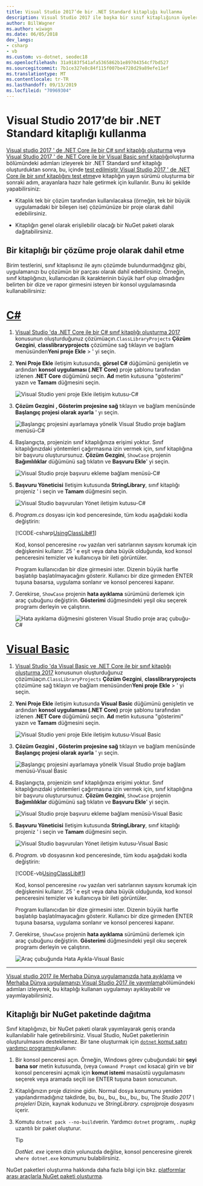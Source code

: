 ```yaml
---
title: Visual Studio 2017’de bir .NET Standard kitaplığı kullanma
description: Visual Studio 2017 ile başka bir sınıf kitaplığının üyelerini çağıran bir .NET Core uygulaması oluşturun.
author: BillWagner
ms.author: wiwagn
ms.date: 06/05/2018
dev_langs:
- csharp
- vb
ms.custom: vs-dotnet, seodec18
ms.openlocfilehash: 31a9183f541afa5365862b1e89704354cf7bd527
ms.sourcegitcommit: 7b1ce327e8c84f115f007be4728d29a89efe11ef
ms.translationtype: MT
ms.contentlocale: tr-TR
ms.lasthandoff: 09/13/2019
ms.locfileid: "70969304"
---
```

# <a name="consume-a-net-standard-library-in-visual-studio-2017"></a>Visual Studio 2017’de bir .NET Standard kitaplığı kullanma

[Visual studio 2017 ' de .NET Core ile bir C# sınıf kitaplığı oluşturma](./library-with-visual-studio.md) veya [Visual Studio 2017 ' de .NET Core ile bir Visual Basic sınıf kitaplığı](vb-library-with-visual-studio.md)oluşturma bölümündeki adımları izleyerek bir .NET Standard sınıf kitaplığı oluşturduktan sonra, bu, içinde [test edilmiştir Visual Studio 2017 ' de .NET Core ile bir sınıf kitaplığını test etme](testing-library-with-visual-studio.md)ve kitaplığın yayın sürümü oluşturma bir sonraki adım, arayanlara hazır hale getirmek için kullanılır. Bunu iki şekilde yapabilirsiniz:

* Kitaplık tek bir çözüm tarafından kullanılacaksa (örneğin, tek bir büyük uygulamadaki bir bileşen ise) çözümünüze bir proje olarak dahil edebilirsiniz.

* Kitaplığın genel olarak erişilebilir olacağı bir NuGet paketi olarak dağıtabilirsiniz.

## <a name="including-a-library-as-a-project-in-a-solution"></a>Bir kitaplığı bir çözüme proje olarak dahil etme

Birim testlerini, sınıf kitaplısınız ile aynı çözümde bulundurmadığınız gibi, uygulamanızı bu çözümün bir parçası olarak dahil edebilirsiniz. Örneğin, sınıf kitaplığınızı, kullanıcıdan ilk karakterinin büyük harf olup olmadığını belirten bir dize ve rapor girmesini isteyen bir konsol uygulamasında kullanabilirsiniz:

<!-- markdownlint-disable MD025 -->

# <a name="ctabcsharp"></a>[C#](#tab/csharp)

1. [Visual Studio 'da .NET Core ile bir C# sınıf kitaplığı oluşturma 2017](./library-with-visual-studio.md) konusunun oluşturduğunuz çözümüaçın.`ClassLibraryProjects` **Çözüm Gezgini**, **classlibraryprojects** çözümüne sağ tıklayın ve bağlam menüsünden**Yeni proje** **Ekle** > ' yi seçin.

1. **Yeni Proje Ekle** iletişim kutusunda, **görsel C#**  düğümünü genişletin ve ardından **konsol uygulaması (.NET Core)** proje şablonu tarafından izlenen **.NET Core** düğümünü seçin. **Ad** metin kutusuna "gösterimi" yazın ve **Tamam** düğmesini seçin.

   ![Visual Studio yeni proje Ekle iletişim kutusu-C#](./media/consuming-library-with-visual-studio/add-new-project-dialog.png)

1. **Çözüm Gezgini** **, Gösterim projesine sağ** tıklayın ve bağlam menüsünde **Başlangıç projesi olarak ayarla** ' yı seçin.

   ![Başlangıç projesini ayarlamaya yönelik Visual Studio proje bağlam menüsü-C#](./media/consuming-library-with-visual-studio/set-startup-project-context-menu.png)

1. Başlangıçta, projenizin sınıf kitaplığınıza erişimi yoktur. Sınıf kitaplığınızdaki yöntemleri çağırmasına izin vermek için, sınıf kitaplığına bir başvuru oluşturursunuz. **Çözüm Gezgini**, `ShowCase` projenin **Bağımlılıklar** düğümünü sağ tıklatın ve **Başvuru Ekle**' yi seçin.

   ![Visual Studio proje başvuru ekleme bağlam menüsü-C#](./media/consuming-library-with-visual-studio/add-reference-context-menu.png)

1. **Başvuru Yöneticisi** Iletişim kutusunda **StringLibrary**, sınıf kitaplığı projeniz ' i seçin ve **Tamam** düğmesini seçin.

   ![Visual Studio başvuruları Yönet iletişim kutusu-C#](./media/consuming-library-with-visual-studio/manage-project-references.png)

1. *Program.cs* dosyası için kod penceresinde, tüm kodu aşağıdaki kodla değiştirin:

   [!CODE-csharp[UsingClassLib#1](../../../samples/snippets/csharp/getting_started/with_visual_studio_2017/showcase.cs)]

   Kod, konsol penceresine `row` yazılan veri satırlarının sayısını korumak için değişkenini kullanır. 25 ' e eşit veya daha büyük olduğunda, kod konsol penceresini temizler ve kullanıcıya bir ileti görüntüler.

   Program kullanıcıdan bir dize girmesini ister. Dizenin büyük harfle başlatılıp başlatılmayacağını gösterir. Kullanıcı bir dize girmeden ENTER tuşuna basarsa, uygulama sonlanır ve konsol penceresi kapanır.

1. Gerekirse, `ShowCase` projenin **hata ayıklama** sürümünü derlemek için araç çubuğunu değiştirin. **Gösterimi** düğmesindeki yeşil oku seçerek programı derleyin ve çalıştırın.

   ![Hata ayıklama düğmesini gösteren Visual Studio proje araç çubuğu-C#](./media/consuming-library-with-visual-studio/visual-studio-project-toolbar.png)

# <a name="visual-basictabvb"></a>[Visual Basic](#tab/vb)

1. [Visual Studio 'da Visual Basic ve .NET Core ile bir sınıf kitaplığı oluşturma 2017](vb-library-with-visual-studio.md) konusunun oluşturduğunuz çözümüaçın.`ClassLibraryProjects` **Çözüm Gezgini**, **classlibraryprojects** çözümüne sağ tıklayın ve bağlam menüsünden**Yeni proje** **Ekle** > ' yi seçin.

1. **Yeni Proje Ekle** iletişim kutusunda **Visual Basic** düğümünü genişletin ve ardından **konsol uygulaması (.NET Core)** proje şablonu tarafından izlenen **.NET Core** düğümünü seçin. **Ad** metin kutusuna "gösterimi" yazın ve **Tamam** düğmesini seçin.

   ![Visual Studio yeni proje Ekle iletişim kutusu-Visual Basic](./media/consuming-library-with-visual-studio/add-new-vb-project-dialog.png)

1. **Çözüm Gezgini** **, Gösterim projesine sağ** tıklayın ve bağlam menüsünde **Başlangıç projesi olarak ayarla** ' yı seçin. 

   ![Başlangıç projesini ayarlamaya yönelik Visual Studio proje bağlam menüsü-Visual Basic](./media/consuming-library-with-visual-studio/set-startup-project-context-menu.png)

1. Başlangıçta, projenizin sınıf kitaplığınıza erişimi yoktur. Sınıf kitaplığınızdaki yöntemleri çağırmasına izin vermek için, sınıf kitaplığına bir başvuru oluşturursunuz. **Çözüm Gezgini**, `ShowCase` projenin **Bağımlılıklar** düğümünü sağ tıklatın ve **Başvuru Ekle**' yi seçin.

   ![Visual Studio proje başvuru ekleme bağlam menüsü-Visual Basic](./media/consuming-library-with-visual-studio/add-reference-context-menu.png)

1. **Başvuru Yöneticisi** Iletişim kutusunda **StringLibrary**, sınıf kitaplığı projeniz ' i seçin ve **Tamam** düğmesini seçin.

   ![Visual Studio başvuruları Yönet iletişim kutusu-Visual Basic](./media/consuming-library-with-visual-studio/manage-project-references.png)

1. *Program. vb* dosyasının kod penceresinde, tüm kodu aşağıdaki kodla değiştirin:

    [!CODE-vb[UsingClassLib#1](../../../samples/snippets/core/tutorials/vb-library-with-visual-studio/showcase.vb)]

   Kod, konsol penceresine `row` yazılan veri satırlarının sayısını korumak için değişkenini kullanır. 25 ' e eşit veya daha büyük olduğunda, kod konsol penceresini temizler ve kullanıcıya bir ileti görüntüler.

   Program kullanıcıdan bir dize girmesini ister. Dizenin büyük harfle başlatılıp başlatılmayacağını gösterir. Kullanıcı bir dize girmeden ENTER tuşuna basarsa, uygulama sonlanır ve konsol penceresi kapanır.

1. Gerekirse, `ShowCase` projenin **hata ayıklama** sürümünü derlemek için araç çubuğunu değiştirin. **Gösterimi** düğmesindeki yeşil oku seçerek programı derleyin ve çalıştırın.

   ![Araç çubuğunda Hata Ayıkla-Visual Basic](./media/consuming-library-with-visual-studio/visual-studio-project-toolbar.png)

---

[Visual studio 2017 ile Merhaba Dünya uygulamanızda hata ayıklama](debugging-with-visual-studio.md) ve [Merhaba Dünya uygulamanızı Visual Studio 2017 ile yayımlama](publishing-with-visual-studio.md)bölümündeki adımları izleyerek, bu kitaplığı kullanan uygulamayı ayıklayabilir ve yayımlayabilirsiniz.

## <a name="distributing-the-library-in-a-nuget-package"></a>Kitaplığı bir NuGet paketinde dağıtma

Sınıf kitaplığınızı, bir NuGet paketi olarak yayımlayarak geniş oranda kullanılabilir hale getirebilirsiniz. Visual Studio, NuGet paketlerinin oluşturulmasını desteklemez. Bir tane oluşturmak için [ `dotnet` komut satırı yardımcı programını](../tools/dotnet.md)kullanın:

1. Bir konsol penceresi açın. Örneğin, Windows görev çubuğundaki bir **şeyi bana sor** metin kutusunda, (veya `Command Prompt` `cmd` kısaca) girin ve bir konsol penceresini açmak için **komut istemi** masaüstü uygulamasını seçerek veya aramada seçili ise ENTER tuşuna basın sonucunun.

1. Kitaplığınızın proje dizinine gidin. Normal dosya konumunu yeniden yapılandırmadığınız takdirde, bu, bu,, bu,, bu,, bu,, bu, The *Studio 2017 \ projeleri* Dizin, kaynak kodunuzu ve *StringLibrary. csproj*proje dosyasını içerir.

1. Komutu `dotnet pack --no-build`verin. Yardımcı `dotnet` programı, *. nupkg* uzantılı bir paket oluşturur.

   > [!TIP]
   > *DotNet. exe* içeren dizin yolunuzda değilse, konsol penceresine girerek `where dotnet.exe` konumunu bulabilirsiniz.

NuGet paketleri oluşturma hakkında daha fazla bilgi için bkz. [platformlar arası araçlarla NuGet paketi oluşturma](../deploying/creating-nuget-packages.md).
